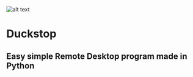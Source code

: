 
![alt text](https://raw.githubusercontent.com/aarongamingdev/duckstop/refs/heads/main/logo.png)

# Duckstop
## Easy simple Remote Desktop program made in Python

